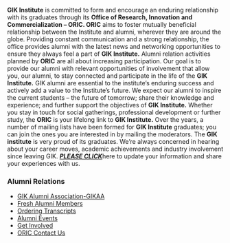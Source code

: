 **GIK Institute** is committed to form and encourage an enduring relationship with its graduates through its **Office of Research, Innovation and Commercialization – ORIC. ORIC** aims to foster mutually beneficial relationship between the Institute and alumni, wherever they are around the globe. Providing constant communication and a strong relationship, the office provides alumni with the latest news and networking opportunities to ensure they always feel a part of **GIK Institute.** Alumni relation activities planned by **ORIC** are all about increasing participation. Our goal is to provide our alumni with relevant opportunities of involvement that allow you, our alumni, to stay connected and participate in the life of the **GIK Institute.**
GIK alumni are essential to the institute’s enduring success and actively add a value to the Institute’s future. We expect our alumni to inspire the current students – the future of tomorrow; share their knowledge and experience; and further support the objectives of **GIK Institute.** Whether you stay in touch for social gatherings, professional development or further study, the **ORIC** is your lifelong link to **GIK Institute.**
Over the years, a number of mailing lists have been formed for **GIK Institute** graduates; you can join the ones you are interested in by mailing the moderators. 
The **GIK institute** is very proud of its graduates. We’re always concerned in hearing about your career moves, academic achievements and industry involvement since leaving GIK. [ _**PLEASE CLICK**_](https://giki.edu.pk/AlumniRecords)here to update your information and share your experiences with us.
### Alumni Relations
  * [GIK Alumni Association-GIKAA](https://giki.edu.pk/gik-alumni-association-gikaa/)
  * [Fresh Alumni Members](https://giki.edu.pk/fresh-alumni-members/)
  * [Ordering Transcripts](https://giki.edu.pk/ordering-transcripts/)
  * [Alumni Events](https://giki.edu.pk/alumni-events/)
  * [Get Involved](https://giki.edu.pk/get-involved/)
  * [ORIC Contact Us](https://giki.edu.pk/oric-contact-us/)



